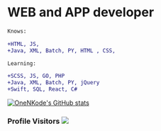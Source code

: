 # WEB and APP developer 
```diff
Knows:
```
```diff
+HTML, JS, 
+Java, XML, Batch, PY, HTML , CSS,

```
```diff
Learning:
```
```diff
+SCSS, JS, GO, PHP
+Java, XML, Batch, PY, jQuery
+Swift, SQL, React, C#
```

[![OneNKode's GitHub stats](https://github-readme-stats.vercel.app/api?username=OneNkode)](https://github.com/OneNkode)





### Profile Visitors ![](https://api.visitorbadge.io/api/visitors?path=https%3A%2F%2Fgithub.com%2Fndxcode&labelColor=%23333333&countColor=%232ccce4&style=plastic)
